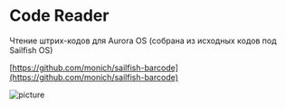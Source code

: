 Code Reader
===================

Чтение штрих-кодов для Aurora OS (собрана из исходных кодов под Sailfish OS)

[https://github.com/monich/sailfish-barcode](https://github.com/monich/sailfish-barcode)

![picture](../data/harbour-barcode.png)